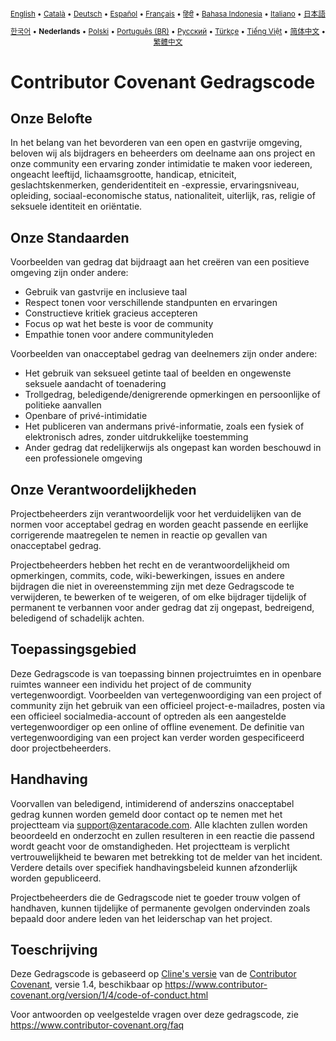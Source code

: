 <div align="center">
<sub>

[English](../../CODE_OF_CONDUCT.md) • [Català](../ca/CODE_OF_CONDUCT.md) • [Deutsch](../de/CODE_OF_CONDUCT.md) • [Español](../es/CODE_OF_CONDUCT.md) • [Français](../fr/CODE_OF_CONDUCT.md) • [हिंदी](../hi/CODE_OF_CONDUCT.md) • [Bahasa Indonesia](../id/CODE_OF_CONDUCT.md) • [Italiano](../it/CODE_OF_CONDUCT.md) • [日本語](../ja/CODE_OF_CONDUCT.md)

</sub>
<sub>

[한국어](../ko/CODE_OF_CONDUCT.md) • <b>Nederlands</b> • [Polski](../pl/CODE_OF_CONDUCT.md) • [Português (BR)](../pt-BR/CODE_OF_CONDUCT.md) • [Русский](../ru/CODE_OF_CONDUCT.md) • [Türkçe](../tr/CODE_OF_CONDUCT.md) • [Tiếng Việt](../vi/CODE_OF_CONDUCT.md) • [简体中文](../zh-CN/CODE_OF_CONDUCT.md) • [繁體中文](../zh-TW/CODE_OF_CONDUCT.md)

</sub>
</div>

# Contributor Covenant Gedragscode

## Onze Belofte

In het belang van het bevorderen van een open en gastvrije omgeving, beloven wij als bijdragers en beheerders om deelname aan ons project en onze community een ervaring zonder intimidatie te maken voor iedereen, ongeacht leeftijd, lichaamsgrootte, handicap, etniciteit, geslachtskenmerken, genderidentiteit en -expressie, ervaringsniveau, opleiding, sociaal-economische status, nationaliteit, uiterlijk, ras, religie of seksuele identiteit en oriëntatie.

## Onze Standaarden

Voorbeelden van gedrag dat bijdraagt aan het creëren van een positieve omgeving zijn onder andere:

- Gebruik van gastvrije en inclusieve taal
- Respect tonen voor verschillende standpunten en ervaringen
- Constructieve kritiek gracieus accepteren
- Focus op wat het beste is voor de community
- Empathie tonen voor andere communityleden

Voorbeelden van onacceptabel gedrag van deelnemers zijn onder andere:

- Het gebruik van seksueel getinte taal of beelden en ongewenste seksuele aandacht of toenadering
- Trollgedrag, beledigende/denigrerende opmerkingen en persoonlijke of politieke aanvallen
- Openbare of privé-intimidatie
- Het publiceren van andermans privé-informatie, zoals een fysiek of elektronisch adres, zonder uitdrukkelijke toestemming
- Ander gedrag dat redelijkerwijs als ongepast kan worden beschouwd in een professionele omgeving

## Onze Verantwoordelijkheden

Projectbeheerders zijn verantwoordelijk voor het verduidelijken van de normen voor acceptabel gedrag en worden geacht passende en eerlijke corrigerende maatregelen te nemen in reactie op gevallen van onacceptabel gedrag.

Projectbeheerders hebben het recht en de verantwoordelijkheid om opmerkingen, commits, code, wiki-bewerkingen, issues en andere bijdragen die niet in overeenstemming zijn met deze Gedragscode te verwijderen, te bewerken of te weigeren, of om elke bijdrager tijdelijk of permanent te verbannen voor ander gedrag dat zij ongepast, bedreigend, beledigend of schadelijk achten.

## Toepassingsgebied

Deze Gedragscode is van toepassing binnen projectruimtes en in openbare ruimtes wanneer een individu het project of de community vertegenwoordigt. Voorbeelden van vertegenwoordiging van een project of community zijn het gebruik van een officieel project-e-mailadres, posten via een officieel socialmedia-account of optreden als een aangestelde vertegenwoordiger op een online of offline evenement. De definitie van vertegenwoordiging van een project kan verder worden gespecificeerd door projectbeheerders.

## Handhaving

Voorvallen van beledigend, intimiderend of anderszins onacceptabel gedrag kunnen worden gemeld door contact op te nemen met het projectteam via support@zentaracode.com. Alle klachten zullen worden beoordeeld en onderzocht en zullen resulteren in een reactie die passend wordt geacht voor de omstandigheden. Het projectteam is verplicht vertrouwelijkheid te bewaren met betrekking tot de melder van het incident. Verdere details over specifiek handhavingsbeleid kunnen afzonderlijk worden gepubliceerd.

Projectbeheerders die de Gedragscode niet te goeder trouw volgen of handhaven, kunnen tijdelijke of permanente gevolgen ondervinden zoals bepaald door andere leden van het leiderschap van het project.

## Toeschrijving

Deze Gedragscode is gebaseerd op [Cline's versie][cline_coc] van de [Contributor Covenant][homepage], versie 1.4, beschikbaar op https://www.contributor-covenant.org/version/1/4/code-of-conduct.html

[cline_coc]: https://github.com/cline/cline/blob/main/CODE_OF_CONDUCT.md
[homepage]: https://www.contributor-covenant.org

Voor antwoorden op veelgestelde vragen over deze gedragscode, zie https://www.contributor-covenant.org/faq
